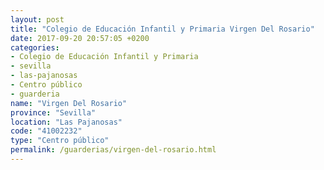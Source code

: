 ```yaml
---
layout: post
title: "Colegio de Educación Infantil y Primaria Virgen Del Rosario"
date: 2017-09-20 20:57:05 +0200
categories:
- Colegio de Educación Infantil y Primaria
- sevilla
- las-pajanosas
- Centro público
- guarderia
name: "Virgen Del Rosario"
province: "Sevilla"
location: "Las Pajanosas"
code: "41002232"
type: "Centro público"
permalink: /guarderias/virgen-del-rosario.html
---
```

